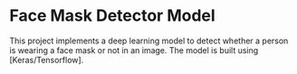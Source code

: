 # Face Mask Detector Model

This project implements a deep learning model to detect whether a person is wearing a face mask or not in an image. The model is built using [Keras/Tensorflow].


